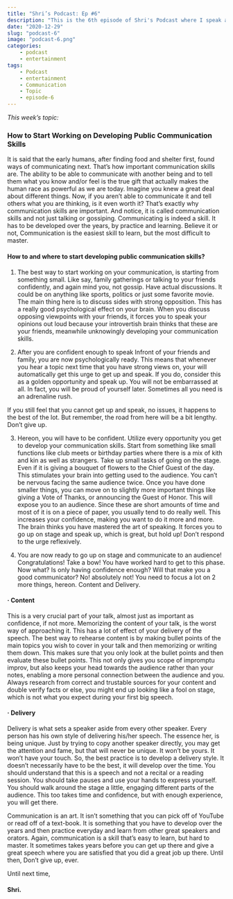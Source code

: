 ```yaml
---
title: "Shri’s Podcast: Ep #6"
description: "This is the 6th episode of Shri's Podcast where I speak about Developing Public Communication Skills. Happy Reading :)"
date: "2020-12-29"
slug: "podcast-6"
image: "podcast-6.png"
categories:
    - podcast
    - entertainment
tags:
    - Podcast
    - entertainment
    - Communication
    - Topic
    - episode-6
---
```


*This week’s topic:*
###  How to Start Working on Developing Public Communication Skills

 

It is said that the early humans, after finding food and shelter first, found ways of communicating next. That’s how important communication skills are. The ability to be able to communicate with another being and to tell them what you know and/or feel is the true gift that actually makes the human race as powerful as we are today. Imagine you knew a great deal about different things. Now, if you aren’t able to communicate it and tell others what you are thinking, is it even worth it? That’s exactly why communication skills are important. And notice, it is called communication skills and not just talking or gossiping. Communicating is indeed a skill. It has to be developed over the years, by practice and learning. Believe it or not, Communication is the easiest skill to learn, but the most difficult to master.

 

#### How to and where to start developing public communication skills?

 
1) The best way to start working on your communication, is starting from something small. Like say, family gatherings or talking to your friends confidently, and again mind you, not gossip. Have actual discussions. It could be on anything like sports, politics or just some favorite movie. The main thing here is to discuss sides with strong opposition. This has a really good psychological effect on your brain. When you discuss opposing viewpoints with your friends, it forces you to speak your opinions out loud because your introvertish brain thinks that these are your friends, meanwhile unknowingly developing your communication skills.

2) After you are confident enough to speak Infront of your friends and family, you are now psychologically ready. This means that whenever you hear a topic next time that you have strong views on, your will automatically get this urge to get up and speak. If you do, consider this as a golden opportunity and speak up. You will not be embarrassed at all. In fact, you will be proud of yourself later. Sometimes all you need is an adrenaline rush.

If you still feel that you cannot get up and speak, no issues, it happens to the best of the lot. But remember, the road from here will be a bit lengthy. Don’t give up.

3) Hereon, you will have to be confident. Utilize every opportunity you get to develop your communication skills. Start from something like small functions like club meets or birthday parties where there is a mix of kith and kin as well as strangers. Take up small tasks of going on the stage. Even if it is giving a bouquet of flowers to the Chief Guest of the day. This stimulates your brain into getting used to the audience. You can’t be nervous facing the same audience twice. Once you have done smaller things, you can move on to slightly more important things like giving a Vote of Thanks, or announcing the Guest of Honor. This will expose you to an audience. Since these are short amounts of time and most of it is on a piece of paper, you usually tend to do really well. This increases your confidence, making you want to do it more and more. The brain thinks you have mastered the art of speaking. It forces you to go up on stage and speak up, which is great, but hold up! Don’t respond to the urge reflexively.

4) You are now ready to go up on stage and communicate to an audience! Congratulations! Take a bow! You have worked hard to get to this phase. Now what? Is only having confidence enough? Will that make you a good communicator? No! absolutely not! You need to focus a lot on 2 more things, hereon. Content and Delivery.

#### · Content

This is a very crucial part of your talk, almost just as important as confidence, if not more. Memorizing the content of your talk, is the worst way of approaching it. This has a lot of effect of your delivery of the speech. The best way to rehearse content is by making bullet points of the main topics you wish to cover in your talk and then memorizing or writing them down. This makes sure that you only look at the bullet points and then evaluate these bullet points. This not only gives you scope of impromptu improv, but also keeps your head towards the audience rather than your notes, enabling a more personal connection between the audience and you. Always research from correct and trustable sources for your content and double verify facts or else, you might end up looking like a fool on stage, which is not what you expect during your first big speech.

#### · Delivery

Delivery is what sets a speaker aside from every other speaker. Every person has his own style of delivering his/her speech. The essence her, is being unique. Just by trying to copy another speaker directly, you may get the attention and fame, but that will never be unique. It won’t be yours. It won’t have your touch. So, the best practice is to develop a delivery style. It doesn’t necessarily have to be the best, it will develop over the time. You should understand that this is a speech and not a recital or a reading session. You should take pauses and use your hands to express yourself. You should walk around the stage a little, engaging different parts of the audience. This too takes time and confidence, but with enough experience, you will get there.

Communication is an art. It isn’t something that you can pick off of YouTube or read off of a text-book. It is something that you have to develop over the years and then practice everyday and learn from other great speakers and orators. Again, communication is a skill that’s easy to learn, but hard to master. It sometimes takes years before you can get up there and give a great speech where you are satisfied that you did a great job up there. Until then, Don’t give up, ever.

Until next time, 

 

#### Shri.